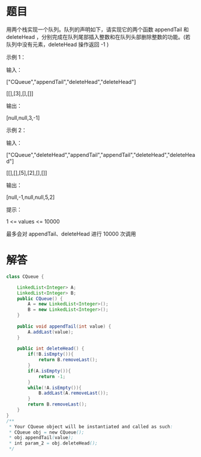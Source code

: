 # 题目

用两个栈实现一个队列。队列的声明如下，请实现它的两个函数 appendTail 和 deleteHead ，分别完成在队列尾部插入整数和在队列头部删除整数的功能。(若队列中没有元素，deleteHead 操作返回 -1 )

 
示例 1：

输入：

["CQueue","appendTail","deleteHead","deleteHead"]

[[],[3],[],[]]

输出：

[null,null,3,-1]

示例 2：

输入：

["CQueue","deleteHead","appendTail","appendTail","deleteHead","deleteHead"]

[[],[],[5],[2],[],[]]

输出：

[null,-1,null,null,5,2]

提示：

1 <= values <= 10000

最多会对 appendTail、deleteHead 进行 10000 次调用

# 解答

```java
class CQueue {

    LinkedList<Integer> A;
    LinkedList<Integer> B;
    public CQueue() {
        A = new LinkedList<Integer>();
        B = new LinkedList<Integer>();
    }
    
    public void appendTail(int value) {
        A.addLast(value);
    }
    
    public int deleteHead() {
        if(!B.isEmpty()){
            return B.removeLast();
        }
        if(A.isEmpty()){
            return -1;
        }
        while(!A.isEmpty()){
            B.addLast(A.removeLast());
        }
        return B.removeLast();
    }
}
/**
 * Your CQueue object will be instantiated and called as such:
 * CQueue obj = new CQueue();
 * obj.appendTail(value);
 * int param_2 = obj.deleteHead();
 */
 ```
